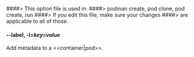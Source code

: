 ####> This option file is used in:
####>   podman create, pod clone, pod create, run
####> If you edit this file, make sure your changes
####> are applicable to all of those.
#### **--label**, **-l**=*key=value*

Add metadata to a <<container|pod>>.
